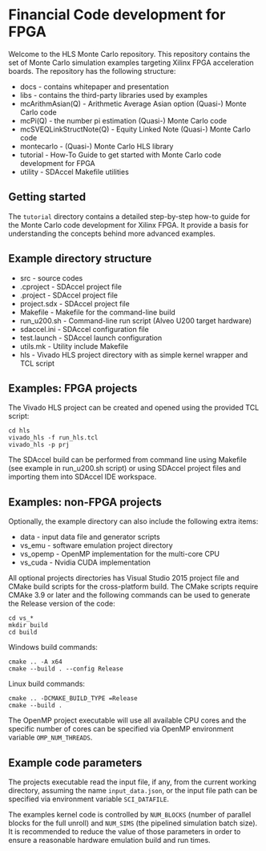 # Financial Code development for FPGA

Welcome to the HLS Monte Carlo repository. This repository contains the set of Monte Carlo
simulation examples targeting Xilinx FPGA acceleration boards. The repository has the following structure:

- docs - contains whitepaper and presentation 
- libs - contains the third-party libraries used by examples
- mcArithmAsian(Q) - Arithmetic Average Asian option (Quasi-) Monte Carlo code 
- mcPi(Q) - the number pi estimation (Quasi-) Monte Carlo code 
- mcSVEQLinkStructNote(Q) - Equity Linked Note (Quasi-) Monte Carlo code 
- montecarlo - (Quasi-) Monte Carlo HLS library
- tutorial - How-To Guide to get started with Monte Carlo code development for FPGA
- utility - SDAccel Makefile utilities

## Getting started

The `tutorial` directory contains a detailed step-by-step how-to guide for the Monte Carlo code development for Xilinx FPGA. It provide a basis for understanding the concepts behind more advanced examples.

## Example directory structure

 - src - source codes
 - .cproject - SDAccel project file
 - .project - SDAccel project file
 - project.sdx - SDAccel project file
 - Makefile - Makefile for the command-line build
 - run_u200.sh - Command-line run script (Alveo U200 target hardware)
 - sdaccel.ini - SDAccel configuration file
 - test.launch - SDAccel launch configuration
 - utils.mk - Utility include Makefile
 - hls - Vivado HLS project directory with as simple kernel wrapper and TCL script

## Examples: FPGA projects

The Vivado HLS project can be created and opened using the provided TCL script:

```
cd hls
vivado_hls -f run_hls.tcl
vivado_hls -p prj
```

The SDAccel build can be performed from command line using Makefile (see example in run_u200.sh script) or using SDAccel project files and importing them into SDAccel IDE workspace.

## Examples: non-FPGA projects

Optionally, the example directory can also include the following extra items:
 - data - input data file and generator scripts   
 - vs_emu - software emulation project directory
 - vs_opemp - OpenMP implementation for the multi-core CPU 
 - vs_cuda - Nvidia CUDA implementation

All optional projects directories has Visual Studio 2015 project file and CMake build scripts for the cross-platform build.
The CMake scripts require CMAke 3.9 or later and the following commands can be used to generate the Release version of the code:

```
cd vs_*
mkdir build
cd build
```

Windows build commands:

```
cmake .. -A x64
cmake --build . --config Release
```

Linux build commands:

```
cmake .. -DCMAKE_BUILD_TYPE =Release
cmake --build .
```

The OpenMP project executable will use all available CPU cores and the specific number of cores can be specified via OpenMP environment variable `OMP_NUM_THREADS`.

## Example code parameters

The projects executable read the input file, if any, from the current working directory, assuming the name `input_data.json`, or the input file path can be specified via environment variable `SCI_DATAFILE`.

The examples kernel code is controlled by `NUM_BLOCKS` (number of parallel blocks for the full unroll) and `NUM_SIMS` (the pipelined simulation batch size). It is recommended to reduce the value of those parameters in order to ensure a reasonable hardware emulation build and run times.


